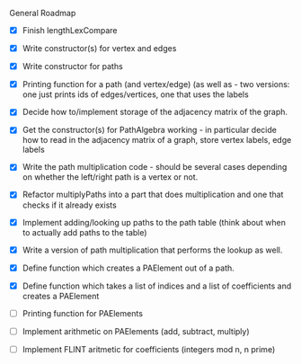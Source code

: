 General Roadmap

- [X] Finish lengthLexCompare

- [X] Write constructor(s) for vertex and edges

- [X] Write constructor for paths

- [X] Printing function for a path (and vertex/edge) (as well as  - two versions: one just prints ids of edges/vertices, one that uses the labels

- [X] Decide how to/implement storage of the adjacency matrix of the graph.

- [X] Get the constructor(s) for PathAlgebra working - in particular decide how to read in the adjacency matrix of a graph, store vertex labels, edge labels

- [X] Write the path multiplication code - should be several cases depending on whether the left/right path is a vertex or not.

- [X] Refactor multiplyPaths into a part that does multiplication and one that checks if it already exists

- [X] Implement adding/looking up paths to the path table (think about when to actually add paths to the table)

- [X] Write a version of path multiplication that performs the lookup as well.

- [X] Define function which creates a PAElement out of a path.

- [X] Define function which takes a list of indices and a list of coefficients and creates a PAElement

- [ ] Printing function for PAElements

- [ ] Implement arithmetic on PAElements (add, subtract, multiply)

- [ ] Implement FLINT aritmetic for coefficients (integers mod n, n prime)